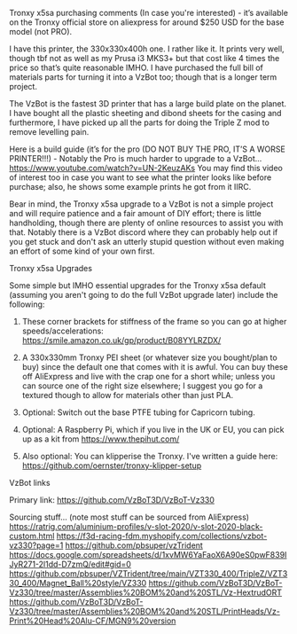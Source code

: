 
Tronxy x5sa purchasing comments
(In case you're interested) - it’s available on the Tronxy official store 
on aliexpress for around $250 USD for the base model (not PRO).

I have this printer, the 330x330x400h one.  I rather like it.  It prints 
very well, though tbf not as well as my Prusa i3 MKS3+ but that cost like 
4 times the price so that’s quite reasonable IMHO.  I have purchased the 
full bill of materials parts for turning it into a VzBot too; though that 
is a longer term project.

The VzBot is the fastest 3D printer that has a large build plate on the 
planet.  I have bought all the plastic sheeting and dibond sheets for the 
casing and furthermore, I have picked up all the parts for doing the 
Triple Z mod to remove levelling pain.

Here is a build guide (it’s for the pro (DO NOT BUY THE PRO, IT’S A WORSE 
PRINTER!!!) - Notably the Pro is much harder to upgrade to a VzBot...
https://www.youtube.com/watch?v=UN-2KeuzAKs
You may find this video of interest too in case you want to see what the 
printer looks like before purchase; also, he shows some example prints he 
got from it IIRC.

Bear in mind, the Tronxy x5sa upgrade to a VzBot is not a simple project 
and will require patience and a fair amount of DIY effort; there is little 
handholding, though there are plenty of online resources to assist you 
with that. Notably there is a VzBot discord where they can probably help 
out if you get stuck and don't ask an utterly stupid question without even 
making an effort of some kind of your own first.

Tronxy x5sa Upgrades

Some simple but IMHO essential upgrades for the Tronxy x5sa default 
(assuming you aren't going to do the full VzBot upgrade later) include the 
following:

1) These corner brackets for stiffness of the frame so you can go at 
higher speeds/accelerations:
https://smile.amazon.co.uk/gp/product/B08YYLRZDX/

2) A 330x330mm Tronxy PEI sheet (or whatever size you bought/plan to buy) 
since the default one that comes with it is awful. You can buy these off 
AliExpress and live with the crap one for a short while; unless you can 
source one of the right size elsewhere; I suggest you go for a textured 
though to allow for materials other than just PLA.

3) Optional: Switch out the base PTFE tubing for Capricorn tubing.

4) Optional: A Raspberry Pi, which if you live in the UK or EU, you can 
pick up as a kit from https://www.thepihut.com/ 

5) Also optional: You can klipperise the Tronxy. I've written a guide 
here: https://github.com/oernster/tronxy-klipper-setup

VzBot links

Primary link:
https://github.com/VzBoT3D/VzBoT-Vz330

Sourcing stuff… (note most stuff can be sourced from AliExpress)
https://ratrig.com/aluminium-profiles/v-slot-2020/v-slot-2020-black-custom.html
https://f3d-racing-fdm.myshopify.com/collections/vzbot-vz330?page=1
https://github.com/pbsuper/vzTrident
https://docs.google.com/spreadsheets/d/1xvMW6YaFaoX6A90eS0pwF839IJyR271-2l1dd-D7zmQ/edit#gid=0
https://github.com/pbsuper/VZTrident/tree/main/VZT330_400/TripleZ/VZT330_400/Magnet_Ball%20style/VZ330
https://github.com/VzBoT3D/VzBoT-Vz330/tree/master/Assemblies%20BOM%20and%20STL/Vz-HextrudORT
https://github.com/VzBoT3D/VzBoT-Vz330/tree/master/Assemblies%20BOM%20and%20STL/PrintHeads/Vz-Print%20Head%20Alu-CF/MGN9%20version


